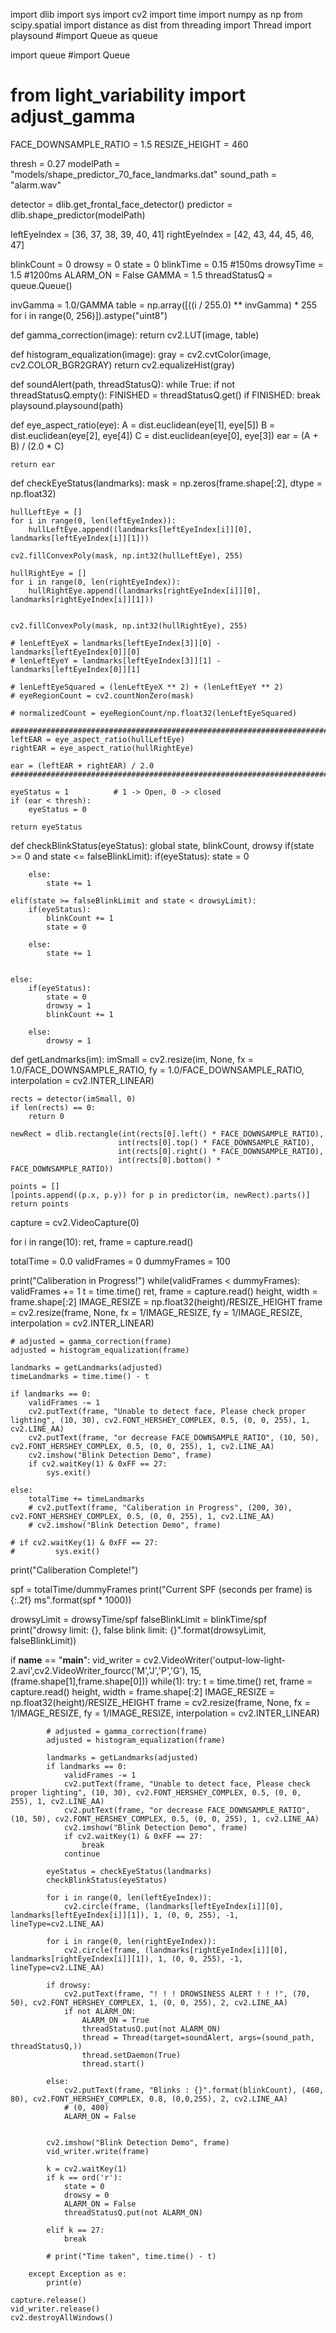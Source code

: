 import dlib
import sys
import cv2
import time
import numpy as np
from scipy.spatial import distance as dist
from threading import Thread
import playsound
#import Queue as queue

import queue
#import Queue
# from light_variability import adjust_gamma

FACE_DOWNSAMPLE_RATIO = 1.5
RESIZE_HEIGHT = 460

thresh = 0.27
modelPath = "models/shape_predictor_70_face_landmarks.dat"
sound_path = "alarm.wav"

detector = dlib.get_frontal_face_detector()
predictor = dlib.shape_predictor(modelPath)

leftEyeIndex = [36, 37, 38, 39, 40, 41]
rightEyeIndex = [42, 43, 44, 45, 46, 47]

blinkCount = 0
drowsy = 0
state = 0
blinkTime = 0.15 #150ms
drowsyTime = 1.5  #1200ms
ALARM_ON = False
GAMMA = 1.5
threadStatusQ = queue.Queue()

invGamma = 1.0/GAMMA
table = np.array([((i / 255.0) ** invGamma) * 255 for i in range(0, 256)]).astype("uint8")

def gamma_correction(image):
    return cv2.LUT(image, table)

def histogram_equalization(image):
    gray = cv2.cvtColor(image, cv2.COLOR_BGR2GRAY)
    return cv2.equalizeHist(gray) 

def soundAlert(path, threadStatusQ):
    while True:
        if not threadStatusQ.empty():
            FINISHED = threadStatusQ.get()
            if FINISHED:
                break
        playsound.playsound(path)

def eye_aspect_ratio(eye):
    A = dist.euclidean(eye[1], eye[5])
    B = dist.euclidean(eye[2], eye[4])
    C = dist.euclidean(eye[0], eye[3])
    ear = (A + B) / (2.0 * C)

    return ear


def checkEyeStatus(landmarks):
    mask = np.zeros(frame.shape[:2], dtype = np.float32)
    
    hullLeftEye = []
    for i in range(0, len(leftEyeIndex)):
        hullLeftEye.append((landmarks[leftEyeIndex[i]][0], landmarks[leftEyeIndex[i]][1]))

    cv2.fillConvexPoly(mask, np.int32(hullLeftEye), 255)

    hullRightEye = []
    for i in range(0, len(rightEyeIndex)):
        hullRightEye.append((landmarks[rightEyeIndex[i]][0], landmarks[rightEyeIndex[i]][1]))


    cv2.fillConvexPoly(mask, np.int32(hullRightEye), 255)

    # lenLeftEyeX = landmarks[leftEyeIndex[3]][0] - landmarks[leftEyeIndex[0]][0]
    # lenLeftEyeY = landmarks[leftEyeIndex[3]][1] - landmarks[leftEyeIndex[0]][1]

    # lenLeftEyeSquared = (lenLeftEyeX ** 2) + (lenLeftEyeY ** 2)
    # eyeRegionCount = cv2.countNonZero(mask)

    # normalizedCount = eyeRegionCount/np.float32(lenLeftEyeSquared)

    #############################################################################
    leftEAR = eye_aspect_ratio(hullLeftEye)
    rightEAR = eye_aspect_ratio(hullRightEye)

    ear = (leftEAR + rightEAR) / 2.0
    #############################################################################

    eyeStatus = 1          # 1 -> Open, 0 -> closed
    if (ear < thresh):
        eyeStatus = 0

    return eyeStatus  

def checkBlinkStatus(eyeStatus):
    global state, blinkCount, drowsy
    if(state >= 0 and state <= falseBlinkLimit):
        if(eyeStatus):
            state = 0

        else:
            state += 1

    elif(state >= falseBlinkLimit and state < drowsyLimit):
        if(eyeStatus):
            blinkCount += 1 
            state = 0

        else:
            state += 1


    else:
        if(eyeStatus):
            state = 0
            drowsy = 1
            blinkCount += 1

        else:
            drowsy = 1

def getLandmarks(im):
    imSmall = cv2.resize(im, None, 
                            fx = 1.0/FACE_DOWNSAMPLE_RATIO, 
                            fy = 1.0/FACE_DOWNSAMPLE_RATIO, 
                            interpolation = cv2.INTER_LINEAR)

    rects = detector(imSmall, 0)
    if len(rects) == 0:
        return 0

    newRect = dlib.rectangle(int(rects[0].left() * FACE_DOWNSAMPLE_RATIO),
                            int(rects[0].top() * FACE_DOWNSAMPLE_RATIO),
                            int(rects[0].right() * FACE_DOWNSAMPLE_RATIO),
                            int(rects[0].bottom() * FACE_DOWNSAMPLE_RATIO))

    points = []
    [points.append((p.x, p.y)) for p in predictor(im, newRect).parts()]
    return points

capture = cv2.VideoCapture(0)

for i in range(10):
    ret, frame = capture.read()

totalTime = 0.0
validFrames = 0
dummyFrames = 100

print("Caliberation in Progress!")
while(validFrames < dummyFrames):
    validFrames += 1
    t = time.time()
    ret, frame = capture.read()
    height, width = frame.shape[:2]
    IMAGE_RESIZE = np.float32(height)/RESIZE_HEIGHT
    frame = cv2.resize(frame, None, 
                        fx = 1/IMAGE_RESIZE, 
                        fy = 1/IMAGE_RESIZE, 
                        interpolation = cv2.INTER_LINEAR)

    # adjusted = gamma_correction(frame)
    adjusted = histogram_equalization(frame)

    landmarks = getLandmarks(adjusted)
    timeLandmarks = time.time() - t

    if landmarks == 0:
        validFrames -= 1
        cv2.putText(frame, "Unable to detect face, Please check proper lighting", (10, 30), cv2.FONT_HERSHEY_COMPLEX, 0.5, (0, 0, 255), 1, cv2.LINE_AA)
        cv2.putText(frame, "or decrease FACE_DOWNSAMPLE_RATIO", (10, 50), cv2.FONT_HERSHEY_COMPLEX, 0.5, (0, 0, 255), 1, cv2.LINE_AA)
        cv2.imshow("Blink Detection Demo", frame)
        if cv2.waitKey(1) & 0xFF == 27:
            sys.exit()

    else:
        totalTime += timeLandmarks
        # cv2.putText(frame, "Caliberation in Progress", (200, 30), cv2.FONT_HERSHEY_COMPLEX, 0.5, (0, 0, 255), 1, cv2.LINE_AA)
        # cv2.imshow("Blink Detection Demo", frame)
        
    # if cv2.waitKey(1) & 0xFF == 27:
    #         sys.exit()

print("Caliberation Complete!")

spf = totalTime/dummyFrames
print("Current SPF (seconds per frame) is {:.2f} ms".format(spf * 1000))

drowsyLimit = drowsyTime/spf
falseBlinkLimit = blinkTime/spf
print("drowsy limit: {}, false blink limit: {}".format(drowsyLimit, falseBlinkLimit))

if __name__ == "__main__":
    vid_writer = cv2.VideoWriter('output-low-light-2.avi',cv2.VideoWriter_fourcc('M','J','P','G'), 15, (frame.shape[1],frame.shape[0]))
    while(1):
        try:
            t = time.time()
            ret, frame = capture.read()
            height, width = frame.shape[:2]
            IMAGE_RESIZE = np.float32(height)/RESIZE_HEIGHT
            frame = cv2.resize(frame, None, 
                                fx = 1/IMAGE_RESIZE, 
                                fy = 1/IMAGE_RESIZE, 
                                interpolation = cv2.INTER_LINEAR)

            # adjusted = gamma_correction(frame)
            adjusted = histogram_equalization(frame)

            landmarks = getLandmarks(adjusted)
            if landmarks == 0:
                validFrames -= 1
                cv2.putText(frame, "Unable to detect face, Please check proper lighting", (10, 30), cv2.FONT_HERSHEY_COMPLEX, 0.5, (0, 0, 255), 1, cv2.LINE_AA)
                cv2.putText(frame, "or decrease FACE_DOWNSAMPLE_RATIO", (10, 50), cv2.FONT_HERSHEY_COMPLEX, 0.5, (0, 0, 255), 1, cv2.LINE_AA)
                cv2.imshow("Blink Detection Demo", frame)
                if cv2.waitKey(1) & 0xFF == 27:
                    break
                continue

            eyeStatus = checkEyeStatus(landmarks)
            checkBlinkStatus(eyeStatus)

            for i in range(0, len(leftEyeIndex)):
                cv2.circle(frame, (landmarks[leftEyeIndex[i]][0], landmarks[leftEyeIndex[i]][1]), 1, (0, 0, 255), -1, lineType=cv2.LINE_AA)

            for i in range(0, len(rightEyeIndex)):
                cv2.circle(frame, (landmarks[rightEyeIndex[i]][0], landmarks[rightEyeIndex[i]][1]), 1, (0, 0, 255), -1, lineType=cv2.LINE_AA)

            if drowsy:
                cv2.putText(frame, "! ! ! DROWSINESS ALERT ! ! !", (70, 50), cv2.FONT_HERSHEY_COMPLEX, 1, (0, 0, 255), 2, cv2.LINE_AA)
                if not ALARM_ON:
                    ALARM_ON = True
                    threadStatusQ.put(not ALARM_ON)
                    thread = Thread(target=soundAlert, args=(sound_path, threadStatusQ,))
                    thread.setDaemon(True)
                    thread.start()

            else:
                cv2.putText(frame, "Blinks : {}".format(blinkCount), (460, 80), cv2.FONT_HERSHEY_COMPLEX, 0.8, (0,0,255), 2, cv2.LINE_AA)
                # (0, 400)
                ALARM_ON = False


            cv2.imshow("Blink Detection Demo", frame)
            vid_writer.write(frame)

            k = cv2.waitKey(1) 
            if k == ord('r'):
                state = 0
                drowsy = 0
                ALARM_ON = False
                threadStatusQ.put(not ALARM_ON)

            elif k == 27:
                break

            # print("Time taken", time.time() - t)

        except Exception as e:
            print(e)

    capture.release()
    vid_writer.release()
    cv2.destroyAllWindows()


